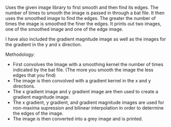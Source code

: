 Uses the given image library to first smooth and then find its edges. The number of times to smooth the image is passed in through a bat file. It then uses the smoothed image to find the edges.  The greater the number of times the image is smoothed the finer the edges.  It prints out two images, one of the smoothed image and one of the edge image. 

I have also included the gradient magnitude image as well as the images for the gradient in the y and x direction. 

Methodology:
- First convolves the Image with a smoothing kernel the number of times indicated by the bat file.  (The more you smooth the image the less edges that you find)
- The image is then convolved with a gradient kernel in the x and y directions.
- The x gradient image and y gradient image are then used to create a gradient magnitude image.
- The x gradient, y gradient, and gradient magnitude images are used for non-maxima supression and bilinear interpolation in order to determine the edges of the image.
- The image is then converted into a grey image and is printed.
